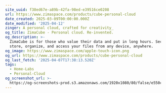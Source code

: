 ```yaml
---
site_uuid: f38ed67e-a89b-42fa-98ed-e39516ce0208
url: https://www.zimaspace.com/products/cube-personal-cloud
date_created: 2025-03-09T00:00:00.000Z
date_modified: '2025-04-12'
zinger: A personal cloud, crafted for creativity_
og_title: ZimaCube - Personal cloud. Re-invented.
og_description: >-
  ZimaCube is for those who value their data and put in long hours. Securely
  store, organize, and access your files from any device, anywhere.
og_image: https://www.zimaspace.com/apple-touch-icon.png
og_url: https://www.zimaspace.com/products/cube-personal-cloud
og_last_fetch: '2025-04-07T17:38:13.520Z'
tags:
  - Home-Labs
  - Personal-Cloud
og_screenshot_url: >-
  https://og-screenshots-prod.s3.amazonaws.com/1920x1080/80/false/e550ce6d16430ebc013431f35c77b634579a38396f05766eabef9f92e298b4d7.jpeg
---
```















